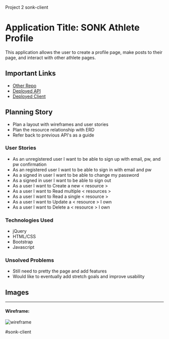 Project 2 sonk-client

# Application Title: SONK Athlete Profile

This application allows the user to create a profile page, make posts to their page, and interact with other athlete pages.

## Important Links

- [Other Repo](https://github.com/bricksy10/sonk-client)
- [Deployed API](https://pacific-sierra-23796.herokuapp.com/)
- [Deployed Client](https://bricksy10.github.io/sonk-client)

## Planning Story

- Plan a layout with wireframes and user stories
- Plan the resource relationship with ERD
- Refer back to previous API's as a guide

### User Stories

- As an unregistered user I want to be able to sign up with email, pw, and pw confirmation
- As an registered user I want to be able to sign in with email and pw
- As a signed in user I want to be able to change my password
- As a signed in user I want to be able to sign out
- As a user I want to Create a new < resource >
- As a user I want to Read multiple < resources >
- As a user I want to Read a single < resource >
- As a user I want to Update a < resource > I own
- As a user I want to Delete a < resource > I own

### Technologies Used

- jQuery
- HTML/CSS
- Bootstrap
- Javascript

### Unsolved Problems

- Still need to pretty the page and add features
- Would like to eventually add stretch goals and improve usability

## Images

---

#### Wireframe:
![wireframe](https://imgur.com/jwWd8aw)

#sonk-client
